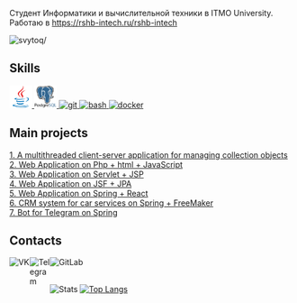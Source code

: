 Студент Информатики и вычислительной техники в ITMO University. Работаю в https://rshb-intech.ru/rshb-intech 

<p align="left"> 
  <img src=https://komarev.com/ghpvc/?username=svytoq1&color=C70039&label=PROFILE+VIEWS alt=svytoq/> 
</p>


## Skills
<p align="left"> 
  <a href="https://www.java.com" target="_blank" rel="noreferrer"> <img src="https://raw.githubusercontent.com/devicons/devicon/master/icons/java/java-original.svg" alt="java" width="40" height="40"/> </a>
  <a href="https://www.postgresql.org" target="_blank" rel="noreferrer"> <img src="https://raw.githubusercontent.com/devicons/devicon/master/icons/postgresql/postgresql-original-wordmark.svg" alt="postgresql" width="40" height="40"/> </a>
  <a href="https://git-scm.com/" target="_blank" rel="noreferrer"> <img src="https://www.vectorlogo.zone/logos/git-scm/git-scm-icon.svg" alt="git" width="40" height="40"/> </a> 
  <a href="https://www.gnu.org/software/bash/" target="_blank" rel="noreferrer"> <img src="https://www.vectorlogo.zone/logos/gnu_bash/gnu_bash-icon.svg" alt="bash" width="40" height="40"/> </a>  
  <a href="https://www.docker.com/" target="_blank" rel="noreferrer"> <img src="https://gitlab.com/uploads/-/system/project/avatar/34885882/docker-logo.png" alt="docker" width="40" height="40"/> </a> 
</p>

## Main projects
<a href="https://github.com/svytoq/Java_Itmo_Lab/tree/main/lab7" target="_blank" rel="noreferrer"> 1. A multithreaded client-server application for managing collection objects </a>
<br>
<a href="https://github.com/svytoq/Web_ITMO_Lab/tree/master/lab1" target="_blank" rel="noreferrer"> 2. Web Application on Php + html + JavaScript </a>
<br>
<a href="https://github.com/svytoq/Web_ITMO_Lab/tree/master/lab2" target="_blank" rel="noreferrer"> 3. Web Application on Servlet + JSP </a>
<br>
<a href="https://github.com/svytoq/Web_ITMO_Lab/tree/master/lab3" target="_blank" rel="noreferrer"> 4. Web Application on JSF + JPA </a>
<br>
<a href="https://github.com/svytoq/Web_ITMO_Lab/tree/master/lab4" target="_blank" rel="noreferrer"> 5. Web Application on Spring + React </a>
<br>
<a href="https://github.com/svytoq/car-service" target="_blank" rel="noreferrer"> 6. CRM system for car services on Spring + FreeMaker </a>
<br>
<a href="https://github.com/svytoq/ServiceCheckerTGBot/tree/main" target="_blank" rel="noreferrer"> 7. Bot for Telegram on Spring</a>


## Contacts
<p align="left">
  <a href="https://vk.com/svytoq" target="_blank" rel="noreferrer"> <img align="left" alt="VK" width="36px" src="https://upload.wikimedia.org/wikipedia/commons/2/21/VK.com-logo.svg"/> </a>
   <a href="https://t.me/svytoq" target="_blank" rel="noreferrer"> <img align="left" alt="Telegram" width="36px" src="https://upload.wikimedia.org/wikipedia/commons/thumb/8/83/Telegram_2019_Logo.svg/2048px-Telegram_2019_Logo.svg.png"/></a>
   <a href="https://gitlab.se.ifmo.ru/Svytoq" target="_blank" rel="noreferrer"> <img align="left" alt="GitLab" width="70px" src="https://www.logo.wine/a/logo/GitLab/GitLab-Logo.wine.svg"/></a>
</p>
<br />  
<br />  

![Stats](https://github-readme-stats.vercel.app/api?username=svytoq&show_icons=true&count_private=true&theme=gotham&border_radius=30&include_all_commits=true)  [![Top Langs](https://github-readme-stats.vercel.app/api/top-langs/?username=svytoq&layout=compact&theme=gotham&border_radius=30&hide=pascal,c,jupyter%20notebook)](https://github.com/svytoq) 
